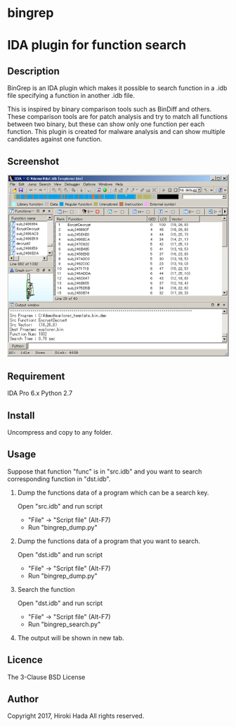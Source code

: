 # bingrep
IDA plugin for function search
====

## Description

BinGrep is an IDA plugin which makes it possible to search function in a .idb file
specifying a function in another .idb file. 

This is inspired by binary comparison tools such as BinDiff and others. 
These comparison tools are for patch analysis and try to match all functions 
between two binary, but these can show only one function per each function. 
This plugin is created for malware analysis and can show multiple candidates 
against one function.


## Screenshot

![Screenshot](img/screenshot1.png) 


## Requirement

IDA Pro 6.x
Python 2.7


## Install

Uncompress and copy to any folder.


## Usage

Suppose that function "func" is in "src.idb" and you want to search corresponding
function in "dst.idb".

1. Dump the functions data of a program which can be a search key.

   Open "src.idb" and run script
    - "File" -> "Script file" (Alt-F7)
    - Run "bingrep_dump.py"

2. Dump the functions data of a program that you want to search.

   Open "dst.idb" and run script
    - "File" -> "Script file" (Alt-F7)
    - Run "bingrep_dump.py"

3. Search the function

   Open "dst.idb" and run script
    - "File" -> "Script file" (Alt-F7)
    - Run "bingrep_search.py"

4. The output will be shown in new tab.


## Licence

The 3-Clause BSD License


## Author

Copyright 2017, Hiroki Hada
All rights reserved.
